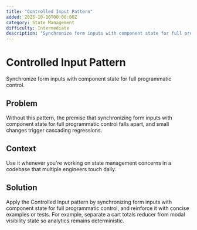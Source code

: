 ```yaml
---
title: "Controlled Input Pattern"
added: 2025-10-10T00:00:00Z
category: State Management
difficulty: Intermediate
description: "Synchronize form inputs with component state for full programmatic control."
---
```

# Controlled Input Pattern

Synchronize form inputs with component state for full programmatic control.

## Problem

Without this pattern, the premise that synchronizing form inputs with component state for full programmatic control falls apart, and small changes trigger cascading regressions.

## Context

Use it whenever you're working on state management concerns in a codebase that multiple engineers touch daily.

## Solution

Apply the Controlled Input pattern by synchronizing form inputs with component state for full programmatic control, and reinforce it with concise examples or tests. For example, separate a cart totals reducer from modal visibility state so analytics remains deterministic.
